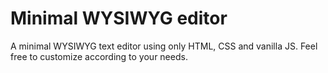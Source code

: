 # Minimal WYSIWYG editor
A minimal WYSIWYG text editor using only HTML, CSS and vanilla JS. 
Feel free to customize according to your needs.